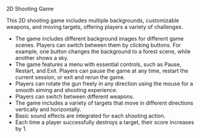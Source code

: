 2D Shooting Game 

This 2D shooting game includes multiple backgrounds, customizable weapons, and moving targets, offering players a variety of challenges.

- The game includes different background images for different game scenes. Players can switch between them by clicking buttons. For example, one button changes the background to a forest scene, while another shows a sky.
- The game features a menu with essential controls, such as Pause, Restart, and Exit. Players can pause the game at any time, restart the current session, or exit and rerun the game.
- Players can rotate the gun freely in any direction using the mouse for a smooth aiming and shooting experience.
- Players can switch between different weapons.
- The game includes a variety of targets that move in different directions vertically and horizontally.
- Basic sound effects are integrated for each shooting action.
- Each time a player successfully destroys a target, their score increases by 1.
